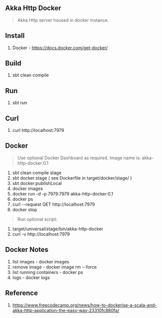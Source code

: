 Akka Http Docker
----------------
>Akka Http server housed in docker instance.

Install
-------
1. Docker - https://docs.docker.com/get-docker/

Build
-----
1. sbt clean compile

Run
---
1. sbt run

Curl
----
1. curl http://localhost:7979

Docker
------
>Use optional Docker Dashboard as required. Image name is: akka-http-docker:0.1
1. sbt clean compile stage
2. sbt docker:stage  ( see Dockerfile in target/docker/stage/ )
3. sbt docker:publishLocal
4. docker images
5. docker run -d -p 7979:7979 akka-http-docker:0.1
6. docker ps
7. curl --request GET http://localhost:7979
8. docker stop <container-id>
>Run optional script:
1. target/universal/stage/bin/akka-http-docker
2. curl -v http://localhost:7979

Docker Notes
------------
1. list images - docker images
2. remove image - docker image rm <image-id> --force
3. list running containers - docker ps
4. logs - docker logs <container-id>

Reference
---------
1. https://www.freecodecamp.org/news/how-to-dockerise-a-scala-and-akka-http-application-the-easy-way-23310fc880fa/
